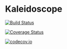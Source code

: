 # Kaleidoscope

[![Build Status](https://travis-ci.org/KristofferC/Kaleidoscope.jl.svg?branch=master)](https://travis-ci.org/KristofferC/Kaleidoscope.jl)

[![Coverage Status](https://coveralls.io/repos/KristofferC/Kaleidoscope.jl/badge.svg?branch=master&service=github)](https://coveralls.io/github/KristofferC/Kaleidoscope.jl?branch=master)

[![codecov.io](http://codecov.io/github/KristofferC/Kaleidoscope.jl/coverage.svg?branch=master)](http://codecov.io/github/KristofferC/Kaleidoscope.jl?branch=master)
